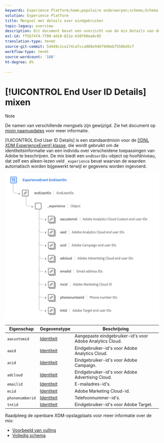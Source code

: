 ```yaml
---
keywords: Experience Platform;home;populaire onderwerpen;schema;Schema;XDM;ExperienceEvent;fields;schema's;Schema's;Schemaontwerp;mixin;mixin;enduserids;eindgebruiker;eindgebruiker;ids;
solution: Experience Platform
title: Mengsel met details over eindgebruiker
topic-legacy: overview
description: Dit document bevat een overzicht van de mix Details van de eindgebruiker.
exl-id: ff5b74f4-7700-4d10-821e-b50f80ea8c05
translation-type: tm+mt
source-git-commit: 5d449c1ca174cafcca988e9487940eb7550bd5cf
workflow-type: tm+mt
source-wordcount: '188'
ht-degree: 0%

---
```


# [!UICONTROL End User ID Details] mixen

>[!NOTE]
>
>De namen van verschillende mengsels zijn gewijzigd. Zie het document op [mixin naamupdates](../name-updates.md) voor meer informatie.

[!UICONTROL End User ID Details] is een standaardmixin voor de  [[!DNL XDM ExperienceEvent] klasse](../../classes/individual-profile.md), die wordt gebruikt om de identiteitsinformatie van een individu over verscheidene toepassingen van Adobe te beschrijven. De mix biedt een `endUserIDs`-object op hoofdniveau, dat zelf een alleen-lezen veld `_experience` bevat waarvan de waarden automatisch worden bijgewerkt terwijl er gegevens worden ingevoerd.

<img src="../../images/mixins/enduserids.png" width="700" /><br />

| Eigenschap | Gegevenstype | Beschrijving |
| --- | --- | --- |
| `aacustomid` | [Identiteit](../../data-types/identity.md) | Aangepaste eindgebruiker-id&#39;s voor Adobe Analytics Cloud. |
| `aaid` | [Identiteit](../../data-types/identity.md) | Eindgebruiker-id&#39;s voor Adobe Analytics Cloud. |
| `acid` | [Identiteit](../../data-types/identity.md) | Eindgebruiker-id&#39;s voor Adobe Campaign. |
| `adcloud` | [Identiteit](../../data-types/identity.md) | Eindgebruiker-id&#39;s voor Adobe Advertising Cloud. |
| `emailid` | [Identiteit](../../data-types/identity.md) | E-mailadres-id&#39;s. |
| `mcid` | [Identiteit](../../data-types/identity.md) | Adobe Marketing Cloud-id. |
| `phonenumberid` | [Identiteit](../../data-types/identity.md) | Telefoonnummer-id&#39;s. |
| `tntid` | [Identiteit](../../data-types/identity.md) | Eindgebruiker-id&#39;s voor Adobe Target. |

Raadpleeg de openbare XDM-opslagplaats voor meer informatie over de mix:

* [Voorbeeld van vulling](https://github.com/adobe/xdm/blob/master/components/mixins/experience-event/experienceevent-enduserids.example.1.json)
* [Volledig schema](https://github.com/adobe/xdm/blob/master/components/mixins/experience-event/experienceevent-enduserids.schema.json)
